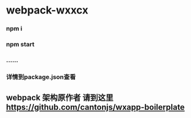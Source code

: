 # webpack-wxxcx

### npm i
### npm start
### ......
### 详情到package.json查看


## webpack 架构原作者 请到这里 https://github.com/cantonjs/wxapp-boilerplate
